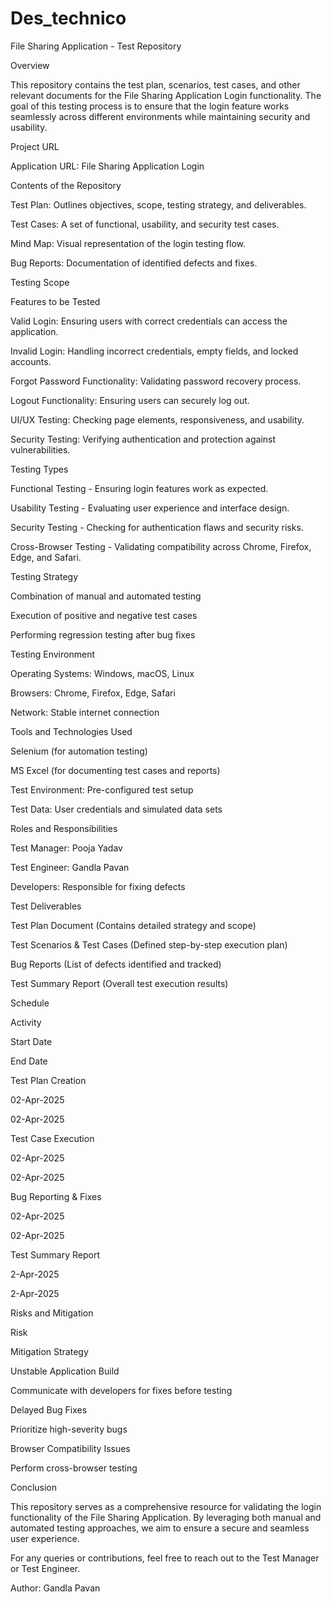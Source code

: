 # Des_technico 
File Sharing Application - Test Repository

Overview

This repository contains the test plan, scenarios, test cases, and other relevant documents for the File Sharing Application Login functionality. The goal of this testing process is to ensure that the login feature works seamlessly across different environments while maintaining security and usability.

Project URL

Application URL: File Sharing Application Login

Contents of the Repository

Test Plan: Outlines objectives, scope, testing strategy, and deliverables.

Test Cases: A set of functional, usability, and security test cases.

Mind Map: Visual representation of the login testing flow.

Bug Reports: Documentation of identified defects and fixes.

Testing Scope

Features to be Tested

Valid Login: Ensuring users with correct credentials can access the application.

Invalid Login: Handling incorrect credentials, empty fields, and locked accounts.

Forgot Password Functionality: Validating password recovery process.

Logout Functionality: Ensuring users can securely log out.

UI/UX Testing: Checking page elements, responsiveness, and usability.

Security Testing: Verifying authentication and protection against vulnerabilities.

Testing Types

Functional Testing - Ensuring login features work as expected.

Usability Testing - Evaluating user experience and interface design.

Security Testing - Checking for authentication flaws and security risks.

Cross-Browser Testing - Validating compatibility across Chrome, Firefox, Edge, and Safari.

Testing Strategy

Combination of manual and automated testing

Execution of positive and negative test cases

Performing regression testing after bug fixes

Testing Environment

Operating Systems: Windows, macOS, Linux

Browsers: Chrome, Firefox, Edge, Safari

Network: Stable internet connection

Tools and Technologies Used

Selenium (for automation testing)

MS Excel (for documenting test cases and reports)

Test Environment: Pre-configured test setup

Test Data: User credentials and simulated data sets

Roles and Responsibilities

Test Manager: Pooja Yadav

Test Engineer: Gandla Pavan

Developers: Responsible for fixing defects

Test Deliverables

Test Plan Document (Contains detailed strategy and scope)

Test Scenarios & Test Cases (Defined step-by-step execution plan)

Bug Reports (List of defects identified and tracked)

Test Summary Report (Overall test execution results)

Schedule

Activity

Start Date

End Date

Test Plan Creation

02-Apr-2025

02-Apr-2025

Test Case Execution

02-Apr-2025

02-Apr-2025

Bug Reporting & Fixes

02-Apr-2025

02-Apr-2025

Test Summary Report

2-Apr-2025

2-Apr-2025

Risks and Mitigation

Risk

Mitigation Strategy

Unstable Application Build

Communicate with developers for fixes before testing

Delayed Bug Fixes

Prioritize high-severity bugs

Browser Compatibility Issues

Perform cross-browser testing

Conclusion

This repository serves as a comprehensive resource for validating the login functionality of the File Sharing Application. By leveraging both manual and automated testing approaches, we aim to ensure a secure and seamless user experience.

For any queries or contributions, feel free to reach out to the Test Manager or Test Engineer.

Author: Gandla Pavan
